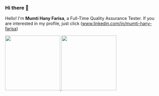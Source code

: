 ### Hi there 👋

Hello! I'm **Mumti Hany Farisa**, a Full-Time Quality Assurance Tester.
If you are interested in my profile, just click (www.linkedin.com/in/mumti-hany-farisa)

<p align="left">
<a href="https://github.com/mumtihf">
  <img height="180em" src="https://github-readme-stats-eight-theta.vercel.app/api?username=mumtihf&show_icons=true&theme=algolia&include_all_commits=true&count_private=true"/>
  <img height="180em" src="https://github-readme-stats-eight-theta.vercel.app/api/top-langs/?username=mumtihf&layout=compact&langs_count=8&theme=algolia"/>
</a>
</p>

<!--
**mumtihf/mumtihf** is a ✨ _special_ ✨ repository because its `README.md` (this file) appears on your GitHub profile.

Here are some ideas to get you started:

- 🔭 I’m currently working on ...
- 🌱 I’m currently learning ...
- 👯 I’m looking to collaborate on ...
- 🤔 I’m looking for help with ...
- 💬 Ask me about ...
- 📫 How to reach me: ...
- 😄 Pronouns: ...
- ⚡ Fun fact: ...
-->
